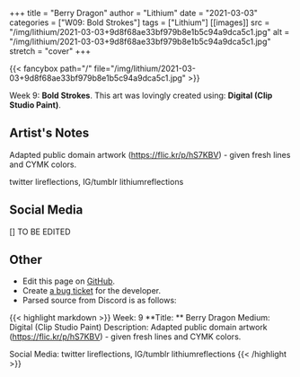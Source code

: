 +++
title =       "Berry Dragon"
author =      "Lithium"
date =        "2021-03-03"
categories =  ["W09: Bold Strokes"]
tags =        ["Lithium"]
[[images]]
                      src = "/img/lithium/2021-03-03+9d8f68ae33bf979b8e1b5c94a9dca5c1.jpg"
                      alt = "/img/lithium/2021-03-03+9d8f68ae33bf979b8e1b5c94a9dca5c1.jpg"
                      stretch = "cover"
+++


{{< fancybox path="/" file="/img/lithium/2021-03-03+9d8f68ae33bf979b8e1b5c94a9dca5c1.jpg" >}}


Week 9: **Bold Strokes**. This art was lovingly created using: **Digital (Clip Studio Paint)**.

## Artist's Notes

Adapted public domain artwork (https://flic.kr/p/hS7KBV) - given fresh lines and CYMK colors. 

twitter lireflections, IG/tumblr lithiumreflections

## Social Media

[] TO BE EDITED

## Other

- Edit this page on [GitHub](https://github.com/teaminkling/web-refresh/edit/main/blog/content/blog/lithium-week-9-8bb3.md).
- Create [a bug ticket](https://github.com/teaminkling/web-refresh/issues/new?assignees=&labels=bug&template=problem-report.md&title=) for the developer.
- Parsed source from Discord is as follows:

{{< highlight markdown >}}
Week: 9
**Title:  ** Berry Dragon
Medium: Digital (Clip Studio Paint)
Description: Adapted public domain artwork (https://flic.kr/p/hS7KBV) - given fresh lines and CYMK colors. 

Social Media: twitter lireflections, IG/tumblr lithiumreflections
{{< /highlight >}}